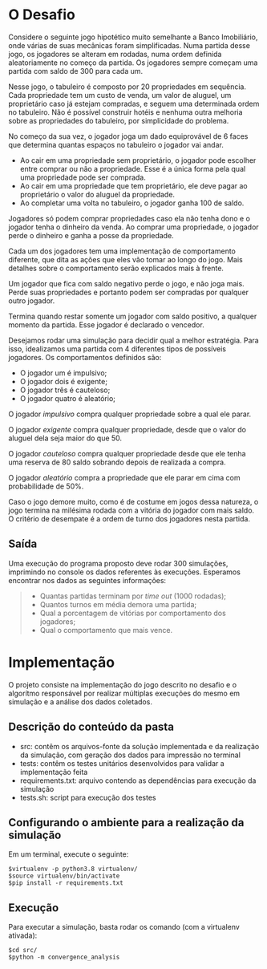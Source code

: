 # O Desafio

Considere o seguinte jogo hipotético muito semelhante a Banco Imobiliário, onde várias de suas mecânicas
foram simplificadas. Numa partida desse jogo, os jogadores se alteram em rodadas, numa ordem definida
aleatoriamente no começo da partida. Os jogadores sempre começam uma partida com saldo de 300 para
cada um.


Nesse jogo, o tabuleiro é composto por 20 propriedades em sequência. Cada propriedade tem um custo de
venda, um valor de aluguel, um proprietário caso já estejam compradas, e seguem uma determinada ordem no
tabuleiro. Não é possível construir hotéis e nenhuma outra melhoria sobre as propriedades do tabuleiro, por
simplicidade do problema.


No começo da sua vez, o jogador joga um dado equiprovável de 6 faces que determina quantas espaços no
tabuleiro o jogador vai andar.


- Ao cair em uma propriedade sem proprietário, o jogador pode escolher entre comprar ou não a
propriedade. Esse é a única forma pela qual uma propriedade pode ser comprada.
- Ao cair em uma propriedade que tem proprietário, ele deve pagar ao proprietário o valor do aluguel da
propriedade.
- Ao completar uma volta no tabuleiro, o jogador ganha 100 de saldo.


Jogadores só podem comprar propriedades caso ela não tenha dono e o jogador tenha o dinheiro da venda.
Ao comprar uma propriedade, o jogador perde o dinheiro e ganha a posse da propriedade.


Cada um dos jogadores tem uma implementação de comportamento diferente, que dita as ações que eles
vão tomar ao longo do jogo. Mais detalhes sobre o comportamento serão explicados mais à frente.


Um jogador que fica com saldo negativo perde o jogo, e não joga mais. Perde suas propriedades e portanto
podem ser compradas por qualquer outro jogador.


Termina quando restar somente um jogador com saldo positivo, a qualquer momento da partida. Esse jogador
é declarado o vencedor.


Desejamos rodar uma simulação para decidir qual a melhor estratégia. Para isso, idealizamos uma partida
com 4 diferentes tipos de possíveis jogadores. Os comportamentos definidos são:


- O jogador um é impulsivo;
- O jogador dois é exigente;
- O jogador três é cauteloso;
- O jogador quatro é aleatório;

O jogador *impulsivo* compra qualquer propriedade sobre a qual ele parar.


O jogador *exigente* compra qualquer propriedade, desde que o valor do aluguel dela seja maior do que 50.


O jogador *cauteloso* compra qualquer propriedade desde que ele tenha uma reserva de 80 saldo sobrando
depois de realizada a compra.


O jogador *aleatório* compra a propriedade que ele parar em cima com probabilidade de 50%.


Caso o jogo demore muito, como é de costume em jogos dessa natureza, o jogo termina na milésima rodada
com a vitória do jogador com mais saldo. O critério de desempate é a ordem de turno dos jogadores nesta
partida.


## Saída


Uma execução do programa proposto deve rodar 300 simulações, imprimindo no console os dados referentes
às execuções. Esperamos encontrar nos dados as seguintes informações:


> - Quantas partidas terminam por *time out* (1000 rodadas);
> - Quantos turnos em média demora uma partida;
> - Qual a porcentagem de vitórias por comportamento dos jogadores;
> - Qual o comportamento que mais vence.


# Implementação

O projeto consiste na implementação do jogo descrito no desafio e o algorítmo responsável por realizar
múltiplas execuções do mesmo em simulação e a análise dos dados coletados.

## Descrição do conteúdo da pasta

- src: contêm os arquivos-fonte da solução implementada e da realização da simulação, com geração dos
dados para impressão no terminal
- tests: contêm os testes unitários desenvolvidos para validar a implementação feita
- requirements.txt: arquivo contendo as dependências para execução da simulação
- tests.sh: script para execução dos testes

## Configurando o ambiente para a realização da simulação

Em um terminal, execute o seguinte:

```
$virtualenv -p python3.8 virtualenv/
$source virtualenv/bin/activate
$pip install -r requirements.txt
```

## Execução

Para executar a simulação, basta rodar os comando (com a virtualenv ativada):

```
$cd src/
$python -m convergence_analysis
```
    